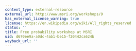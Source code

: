 ```yaml
---
content_type: external-resource
external_url: http://www.msri.org/workshops/9
has_external_license_warning: true
license: https://en.wikipedia.org/wiki/All_rights_reserved
status: ''
title: Free probability workshop at MSRI
uid: d670ee9a-a0dc-4ab1-be15-f20442ca624b
wayback_url: ''
---
```

